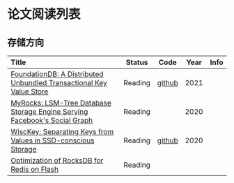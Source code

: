# 论文阅读列表



## 存储方向

| Title                                    |  Status  |                   Code                   | Year | Info |
| :--------------------------------------- | :------: | :--------------------------------------: | :--: | :--: |
|[FoundationDB: A Distributed Unbundled Transactional Key Value Store](https://www.foundationdb.org/files/fdb-paper.pdf)|Reading|[github](https://github.com/apple/foundationdb)|2021||
|[MyRocks: LSM-Tree Database Storage Engine Serving Facebook's Social Graph](https://research.fb.com/wp-content/uploads/2020/08/MyRocks-LSM-Tree-Database-Storage-Engine-Serving-Facebooks-Social-Graph.pdf)|Reading||2020||
|[WiscKey: Separating Keys from Values in SSD-conscious Storage](https://www.usenix.org/system/files/conference/fast16/fast16-papers-lu.pdf)|Reading|[github](https://github.com/abhisharma7/WiscKey)|2020||
|[Optimization of RocksDB for Redis on Flash](http://www.kereno.com/rocksdb-rof.pdf)|Reading||||
